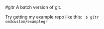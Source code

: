#gitr
A batch version of git.

Try getting my example repo like this:
<code>
$ gitr cmdcustom/examplegr
</code>
